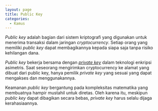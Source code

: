 ```yaml
---
layout: page
title: Public Key
categories:
  - Kamus
---
```


*Public key* adalah bagian dari sistem kriptografi yang digunakan untuk menerima transaksi dalam jaringan *cryptocurrency*. Setiap orang yang memiliki *public key* dapat membagikannya kepada siapa saja tanpa risiko kehilangan dana.

*Public key* bekerja bersama dengan [*private key*](https://rojocrypto.com/private-key) dalam teknologi enkripsi asimetris. Saat seseorang mengirimkan cryptocurrency ke alamat yang dibuat dari public key, hanya pemilik *private key* yang sesuai yang dapat mengakses dan menggunakannya.

Keamanan *public key* bergantung pada kompleksitas matematika yang membuatnya hampir mustahil untuk diretas. Oleh karena itu, meskipun *public key* dapat dibagikan secara bebas, *private key* harus selalu dijaga kerahasiaannya.